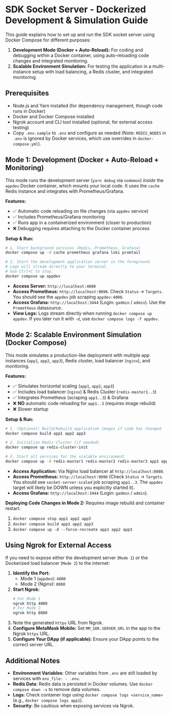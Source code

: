 # SDK Socket Server - Dockerized Development & Simulation Guide

This guide explains how to set up and run the SDK socket server using Docker Compose for different purposes:
1.  **Development Mode (Docker + Auto-Reload):** For coding and debugging within a Docker container, using auto-reloading code changes and integrated monitoring.
2.  **Scalable Environment Simulation:** For testing the application in a multi-instance setup with load balancing, a Redis cluster, and integrated monitoring.

## Prerequisites

- Node.js and Yarn installed (for dependency management, though code runs in Docker)
- Docker and Docker Compose installed
- Ngrok account and CLI tool installed (optional, for external access testing)
- Copy `.env.sample` to `.env` and configure as needed (Note: `REDIS_NODES` in `.env` is ignored by Docker services, which use overrides in `docker-compose.yml`).

## Mode 1: Development (Docker + Auto-Reload + Monitoring)

This mode runs the development server (`yarn debug` via `nodemon`) *inside* the `appdev` Docker container, which mounts your local code. It uses the `cache` Redis instance and integrates with Prometheus/Grafana.

**Features:**
*   ✅ Automatic code reloading on file changes (via `appdev` service)
*   ✅ Includes Prometheus/Grafana monitoring
*   ✅ Runs app in a containerized environment (closer to production)
*   ❌ Debugging requires attaching to the Docker container process

**Setup & Run:**

```bash
# 1. Start background services (Redis, Prometheus, Grafana)
docker compose up -d cache prometheus grafana loki promtail

# 2. Start the development application server in the foreground
# Logs will stream directly to your terminal.
# Use Ctrl+C to stop.
docker compose up appdev
```

*   **Access Server:** `http://localhost:4000`
*   **Access Prometheus:** `http://localhost:9090`. Check `Status` -> `Targets`. You should see the `appdev` job scraping `appdev:4000`.
*   **Access Grafana:** `http://localhost:3444` (Login: `gadmin` / `admin`). Use the `Prometheus` datasource.
*   **View Logs:** Logs stream directly when running `docker compose up appdev`. If you later run it with `-d`, use `docker compose logs -f appdev`.

## Mode 2: Scalable Environment Simulation (Docker Compose)

This mode simulates a production-like deployment with multiple app instances (`app1`, `app2`, `app3`), Redis cluster, load balancer (`nginx`), and monitoring.

**Features:**
*   ✅ Simulates horizontal scaling (`app1`, `app2`, `app3`)
*   ✅ Includes load balancer (`nginx`) & Redis Cluster (`redis-master1..3`)
*   ✅ Integrates Prometheus (scraping `app1..3`) & Grafana
*   ❌ **NO** automatic code reloading for `app1..3` (requires image rebuild)
*   ❌ Slower startup

**Setup & Run:**

```bash
# 1. (Optional) Build/Rebuild application images if code has changed
docker compose build app1 app2 app3

# 2. Initialize Redis Cluster (if needed)
docker compose up redis-cluster-init

# 3. Start all services for the scalable environment
docker compose up -d redis-master1 redis-master2 redis-master3 app1 app2 app3 nginx prometheus grafana loki promtail
```

*   **Access Application:** Via Nginx load balancer at `http://localhost:8080`.
*   **Access Prometheus:** `http://localhost:9090` (Check `Status` -> `Targets`. You should see `socket-server-scaled` job scraping `app1..3`. The `appdev` target will likely be DOWN unless you explicitly started it).
*   **Access Grafana:** `http://localhost:3444` (Login: `gadmin` / `admin`).

**Deploying Code Changes in Mode 2:**
Requires image rebuild and container restart:
1.  `docker compose stop app1 app2 app3`
2.  `docker compose build app1 app2 app3`
3.  `docker compose up -d --force-recreate app1 app2 app3`

## Using Ngrok for External Access

If you need to expose either the development server (`Mode 1`) or the Dockerized load balancer (`Mode 2`) to the internet:

1.  **Identify the Port:**
    *   Mode 1 (`appdev`): `4000`
    *   Mode 2 (Nginx): `8080`
2.  **Start Ngrok:**
    ```bash
    # For Mode 1
    ngrok http 4000
    # For Mode 2
    ngrok http 8080
    ```
3.  Note the generated `https` URL from Ngrok.
4.  **Configure MetaMask Mobile:** Set `MM_SDK.SERVER_URL` in the app to the Ngrok `https` URL.
5.  **Configure Your DApp (if applicable):** Ensure your DApp points to the correct server URL.

## Additional Notes

- **Environment Variables**: Other variables from `.env` are still loaded by services with `env_file: - .env`.
- **Redis Data**: Redis data is persisted in Docker volumes. Use `docker compose down -v` to remove data volumes.
- **Logs**: Check container logs using `docker compose logs <service_name>` (e.g., `docker compose logs app1`).
- **Security**: Be cautious when exposing services via Ngrok.
